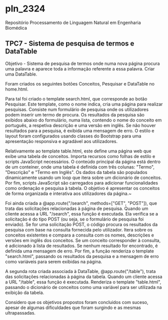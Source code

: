# pln_2324
Repositório Processamento de Linguagem Natural em Engenharia Biomédica

## TPC7 - Sistema de pesquisa de termos e DataTable

Objetivo - Sistema de pesquisa de termos onde numa nova página procura uma palavra e aparece toda a informação referente a essa palavra. Criar uma DataTable. 

Foram criados os seguintes botões Conceitos, Pesquisar e DataTable no home.html. 

Para tal foi criado o template search.html, que corresponde ao botão Pesquisar. Este template, como o nome indica, cria uma página para realizar pesquisas. Consiste num formulário de pesquisa onde os utilizadores podem inserir um termo de procura. Os resultados da pesquisa são exibidos abaixo do formulário, numa lista, contendo o nome do conceito em português, a respetiva descrição e uma versão em inglês. Se não houver resultados para a pesquisa, é exibida uma mensagem de erro. O estilo e layout foram configurados usando classes do Bootstrap para uma apresentação responsiva e agradável aos utilizadores.

Relativamente ao template table.html, este define uma página web que exibe uma tabela de conceitos. Importa recursos como folhas de estilo e scripts JavaScript necessários. O conteúdo principal da página está dentro de um conteiner, onde uma tabela é definida com três colunas: "Termo", "Descrição" e "Termo em Inglês". Os dados da tabela são populados dinamicamente usando um loop que itera sobre um dicionário de conceitos. Por fim, scripts JavaScript são carregados para adicionar funcionalidades como ordenação e pesquisa à tabela. O objetivo é apresentar os conceitos de forma organizada e interativa aos utilizadores da página.~

Foi ainda criada a @app.route("/search", methods=["GET", "POST"]), que trata das solicitações relacionadas à página de pesquisa. Quando um cliente acessa a URL "/search", essa função é executada. Ela verifica se a solicitação é do tipo POST (ou seja, se o formulário de pesquisa foi enviado). Se for uma solicitação POST, o código procura os resultados da pesquisa com base na consulta fornecida pelo utilizador. Itera sobre os conceitos existentes e compara a consulta com os nomes, descrições e versões em inglês dos conceitos. Se um conceito corresponder à consulta, é adicionado à lista de resultados. Se nenhum resultado for encontrado, é definida uma mensagem de erro. Por fim, a função renderiza o template "search.html", passando os resultados da pesquisa e a mensagem de erro como variáveis para serem exibidas na página.

A segunda rota criada associada à DataTable, @app.route("/table"), trata das solicitações relacionadas à página da tabela. Quando um cliente acessa a URL "/table", essa função é executada. Renderiza o template "table.html", passando o dicionário de conceitos como uma variável para ser utilizada na exibição da tabela.

Considero que os objetivos propostos foram concluidos com suceso, apesar de algumas dificuldades que foram surgindo e as mesmas ultrapassadas. 















